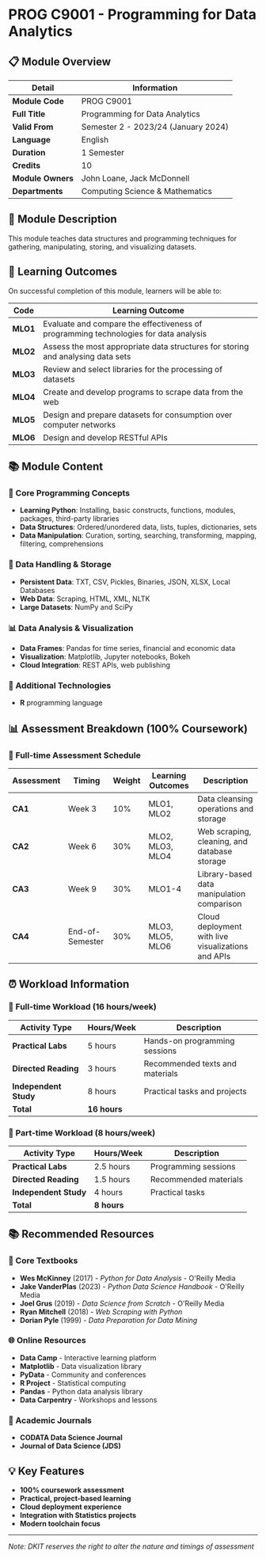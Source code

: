 # PROG C9001 - Programming for Data Analytics

## 📋 Module Overview

| **Detail** | **Information** |
|------------|-----------------|
| **Module Code** | PROG C9001 |
| **Full Title** | Programming for Data Analytics |
| **Valid From** | Semester 2 - 2023/24 (January 2024) |
| **Language** | English |
| **Duration** | 1 Semester |
| **Credits** | 10 |
| **Module Owners** | John Loane, Jack McDonnell |
| **Departments** | Computing Science & Mathematics |

## 🎯 Module Description
This module teaches data structures and programming techniques for gathering, manipulating, storing, and visualizing datasets.

## 📖 Learning Outcomes

On successful completion of this module, learners will be able to:

| **Code** | **Learning Outcome** |
|----------|----------------------|
| **MLO1** | Evaluate and compare the effectiveness of programming technologies for data analysis |
| **MLO2** | Assess the most appropriate data structures for storing and analysing data sets |
| **MLO3** | Review and select libraries for the processing of datasets |
| **MLO4** | Create and develop programs to scrape data from the web |
| **MLO5** | Design and prepare datasets for consumption over computer networks |
| **MLO6** | Design and develop RESTful APIs |

## 📚 Module Content

### 🐍 Core Programming Concepts
- **Learning Python**: Installing, basic constructs, functions, modules, packages, third-party libraries
- **Data Structures**: Ordered/unordered data, lists, tuples, dictionaries, sets
- **Data Manipulation**: Curation, sorting, searching, transforming, mapping, filtering, comprehensions

### 💾 Data Handling & Storage
- **Persistent Data**: TXT, CSV, Pickles, Binaries, JSON, XLSX, Local Databases
- **Web Data**: Scraping, HTML, XML, NLTK
- **Large Datasets**: NumPy and SciPy

### 📊 Data Analysis & Visualization
- **Data Frames**: Pandas for time series, financial and economic data
- **Visualization**: Matplotlib, Jupyter notebooks, Bokeh
- **Cloud Integration**: REST APIs, web publishing

### 🔧 Additional Technologies
- **R** programming language

## 📊 Assessment Breakdown (100% Coursework)

### 🎯 Full-time Assessment Schedule

| **Assessment** | **Timing** | **Weight** | **Learning Outcomes** | **Description** |
|----------------|------------|------------|----------------------|-----------------|
| **CA1** | Week 3 | 10% | MLO1, MLO2 | Data cleansing operations and storage |
| **CA2** | Week 6 | 30% | MLO2, MLO3, MLO4 | Web scraping, cleaning, and database storage |
| **CA3** | Week 9 | 30% | MLO1-4 | Library-based data manipulation comparison |
| **CA4** | End-of-Semester | 30% | MLO3, MLO5, MLO6 | Cloud deployment with live visualizations and APIs |

## ⏰ Workload Information

### 📅 Full-time Workload (16 hours/week)

| **Activity Type** | **Hours/Week** | **Description** |
|-------------------|----------------|-----------------|
| **Practical Labs** | 5 hours | Hands-on programming sessions |
| **Directed Reading** | 3 hours | Recommended texts and materials |
| **Independent Study** | 8 hours | Practical tasks and projects |
| **Total** | **16 hours** | |

### 📅 Part-time Workload (8 hours/week)

| **Activity Type** | **Hours/Week** | **Description** |
|-------------------|----------------|-----------------|
| **Practical Labs** | 2.5 hours | Programming sessions |
| **Directed Reading** | 1.5 hours | Recommended materials |
| **Independent Study** | 4 hours | Practical tasks |
| **Total** | **8 hours** | |

## 📚 Recommended Resources

### 📖 Core Textbooks
- **Wes McKinney** (2017) - *Python for Data Analysis* - O'Reilly Media
- **Jake VanderPlas** (2023) - *Python Data Science Handbook* - O'Reilly Media
- **Joel Grus** (2019) - *Data Science from Scratch* - O'Reilly Media
- **Ryan Mitchell** (2018) - *Web Scraping with Python*
- **Dorian Pyle** (1999) - *Data Preparation for Data Mining*

### 🌐 Online Resources
- **Data Camp** - Interactive learning platform
- **Matplotlib** - Data visualization library
- **PyData** - Community and conferences
- **R Project** - Statistical computing
- **Pandas** - Python data analysis library
- **Data Carpentry** - Workshops and lessons

### 📰 Academic Journals
- **CODATA Data Science Journal**
- **Journal of Data Science (JDS)**

## 💡 Key Features
- **100% coursework assessment**
- **Practical, project-based learning**
- **Cloud deployment experience**
- **Integration with Statistics projects**
- **Modern toolchain focus**

---

*Note: DKIT reserves the right to alter the nature and timings of assessment*